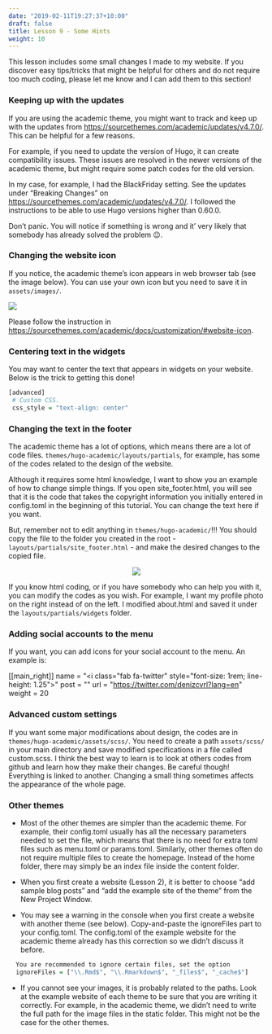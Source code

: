 ```yaml
---
date: "2019-02-11T19:27:37+10:00"
draft: false
title: Lesson 9 - Some Hints
weight: 10
---
```


This lesson includes some small changes I made to my website. If you discover easy tips/tricks that might be helpful for others and do not require too much coding, please let me know and I can add them to this section! 

### Keeping up with the updates

If you are using the academic theme, you might want to track and keep up with the updates from <https://sourcethemes.com/academic/updates/v4.7.0/>. This can be helpful for a few reasons.

For example, if you need to update the version of Hugo, it can create compatibility issues. These issues are resolved in the newer versions of the academic theme, but might require some patch codes for the old version. 

In my case, for example, I had the BlackFriday setting. See the updates under “Breaking Changes” on <https://sourcethemes.com/academic/updates/v4.7.0/>. I followed the instructions to be able to use Hugo versions higher than 0.60.0.

Don’t panic. You will notice if something is wrong and it’ very likely that somebody has already solved the problem :wink:.  

### Changing the website icon

If you notice, the academic theme’s icon appears in web browser tab (see the image below). You can use your own icon but you need to save it in `assets/images/`.

![](/img/24_icon.png)

Please follow the instruction in <https://sourcethemes.com/academic/docs/customization/#website-icon>.

### Centering text in the widgets

You may want to center the text that appears in widgets on your website. Below is the trick to getting this done!

```r
[advanced]
 # Custom CSS. 
 css_style = "text-align: center"
```

### Changing the text in the footer

The academic theme has a lot of options, which means there are a lot of code files. 
`themes/hugo-academic/layouts/partials`, for example, has some of the codes related to the design of the website. 
 
Although it requires some html knowledge, I want to show you an example of how to change simple things. If you open site_footer.html, you will see that it is the code that takes the copyright information you initially entered in config.toml in the beginning of this tutorial. You can change the text here if you want. 

But, remember not to edit anything in `themes/hugo-academic/`!!! You should copy the file to the folder you created in the root - `layouts/partials/site_footer.html` - and make the desired changes to the copied file.

<p align="center">
<img src="/img/24_site_footer.png">
</p>

If you know html coding, or if you have somebody who can help you with it, you can modify the codes as you wish. For example, I want my profile photo on the right instead of on the left. I modified about.html and saved it under the `layouts/partials/widgets` folder.

### Adding social accounts to the menu
If you want, you can add icons for your social account to the menu. An example is:  

[[main_right]]
  name = "<i class=\"fab fa-twitter\" style=\"font-size: 1rem; line-height: 1.25\"></i>"
  post = ""
  url = "https://twitter.com/denizcvrl?lang=en"
  weight = 20

### Advanced custom settings

If you want some major modifications about design, the codes are in `themes/hugo-academic/assets/scss/`. You need to create a path `assets/scss/` in your main directory and save modified specifications in a file called custom.scss. I think the best way to learn is to look at others codes from github and learn how they make their changes. Be careful though! Everything is linked to another. Changing a small thing sometimes affects the appearance of the whole page. 

### Other themes

- Most of the other themes are simpler than the academic theme. For example, their config.toml usually has all the necessary parameters needed to set the file, which means that there is no need for extra toml files such as menu.toml or params.toml. Similarly, other themes often do not require multiple files to create the homepage. Instead of the home folder, there may simply be an index file inside the content folder. 

- When you first create a website (Lesson 2), it is better to choose “add sample blog posts” and “add the example site of the theme” from the New Project Window. 

- You may see a warning in the console when you first create a website with another theme (see below). Copy-and-paste the ignoreFiles part to your config.toml. The config.toml of the example website for the academic theme already has this correction so we didn’t discuss it before. 

```r
  You are recommended to ignore certain files, set the option 
  ignoreFiles = ["\\.Rmd$", "\\.Rmarkdown$", "_files$", "_cache$"]
```

- If you cannot see your images, it is probably related to the paths. Look at the example website of each theme to be sure that you are writing it correctly. For example, in the academic theme, we didn’t need to write the full path for the image files in the static folder. This might not be the case for the other themes.
